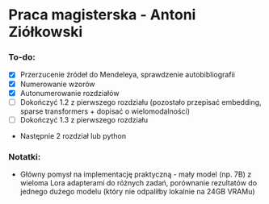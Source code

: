 # Praca magisterska - Antoni Ziółkowski

### To-do:
* [x] Przerzucenie źródeł do Mendeleya, sprawdzenie autobibliografii
* [x] Numerowanie wzorów
* [x] Autonumerowanie rozdziałów
* [ ] Dokończyć 1.2 z pierwszego rozdziału (pozostało przepisać embedding, sparse transformers + dopisać o wielomodalności)
* [ ] Dokończyć 1.3 z pierwszego rozdziału
* Następnie 2 rozdział lub python

### Notatki:
* Główny pomysł na implementację praktyczną - mały model (np. 7B) z wieloma Lora adapterami do różnych zadań, porównanie rezultatów do jednego dużego modelu (który nie odpaliłby lokalnie na 24GB VRAMu)